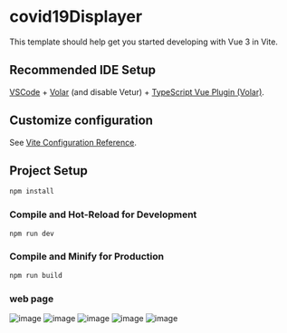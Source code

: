 # covid19Displayer

This template should help get you started developing with Vue 3 in Vite.

## Recommended IDE Setup

[VSCode](https://code.visualstudio.com/) + [Volar](https://marketplace.visualstudio.com/items?itemName=Vue.volar) (and disable Vetur) + [TypeScript Vue Plugin (Volar)](https://marketplace.visualstudio.com/items?itemName=Vue.vscode-typescript-vue-plugin).

## Customize configuration

See [Vite Configuration Reference](https://vitejs.dev/config/).

## Project Setup

```sh
npm install
```

### Compile and Hot-Reload for Development

```sh
npm run dev
```

### Compile and Minify for Production

```sh
npm run build
```
### web page
![image](https://user-images.githubusercontent.com/110722586/196172199-c71f0b1c-0efe-4dce-b4c2-24c1f5aa0db4.png)
![image](https://user-images.githubusercontent.com/110722586/196172241-025a6cb9-0385-444a-b608-92e0db4e7253.png)
![image](https://user-images.githubusercontent.com/110722586/196172826-ee02379b-7c98-4637-abc5-4f1e80f3ffcb.png)
![image](https://user-images.githubusercontent.com/110722586/196173444-9ff5cc76-e7d4-4655-a672-00a20759a2f1.png)
![image](https://user-images.githubusercontent.com/110722586/196173508-a4fdfd2e-3c9a-4ce0-b32a-2cbe86e02d4f.png)





